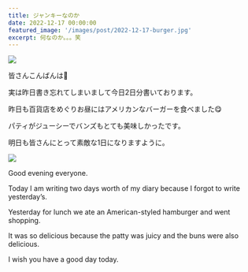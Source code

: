 ```yaml
---
title: ジャンキーなのか
date: 2022-12-17 00:00:00
featured_image: '/images/post/2022-12-17-burger.jpg'
excerpt: 何なのか。。。笑
---
```


![](https://yutarochan.github.io/yurumina/images/post/2022-12-17-burger.jpg)

皆さんこんばんは🌙

実は昨日書き忘れてしまいまして今日2日分書いております。

昨日も百貨店をめぐりお昼にはアメリカンなバーガーを食べました😋

パティがジューシーでバンズもとても美味しかったです。

明日も皆さんにとって素敵な1日になりますように。

![](https://yutarochan.github.io/yurumina/images/post/2022-12-17-salad.jpg)

Good evening everyone.

Today I am writing two days worth of my diary because I forgot to write yesterday’s.

Yesterday for lunch we ate an American-styled hamburger and went shopping.

It was so delicious because the patty was juicy and the buns were also delicious.

I wish you have a good day today.
